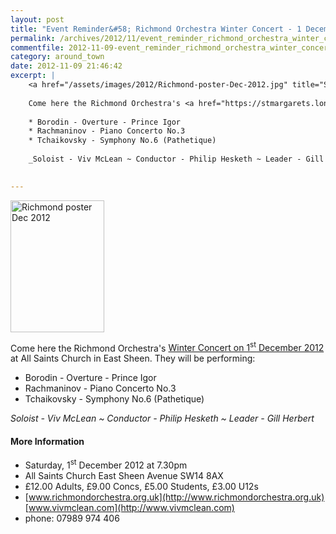 ```yaml
---
layout: post
title: "Event Reminder&#58; Richmond Orchestra Winter Concert - 1 December 2012"
permalink: /archives/2012/11/event_reminder_richmond_orchestra_winter_concert_1.html
commentfile: 2012-11-09-event_reminder_richmond_orchestra_winter_concert_1
category: around_town
date: 2012-11-09 21:46:42
excerpt: |
    <a href="/assets/images/2012/Richmond-poster-Dec-2012.jpg" title="See larger version of - Richmond poster Dec 2012"><img src="/assets/images/2012/Richmond-poster-Dec-2012_thumb.jpg" width="150" height="211" alt="Richmond poster Dec 2012" class="photo right" /></a>
    
    Come here the Richmond Orchestra's <a href="https://stmargarets.london/event/concert/200705143686">Winter Concert on 1<sup>st</sup> December 2012</a> at All Saints Church in East Sheen.  They will be performing:
    
    * Borodin - Overture - Prince Igor
    * Rachmaninov - Piano Concerto No.3
    * Tchaikovsky - Symphony No.6 (Pathetique)
    
    _Soloist - Viv McLean ~ Conductor - Philip Hesketh ~ Leader - Gill Herbert_
    

---
```


<a href="/assets/images/2012/Richmond-poster-Dec-2012.jpg" title="See larger version of - Richmond poster Dec 2012"><img src="/assets/images/2012/Richmond-poster-Dec-2012_thumb.jpg" width="150" height="211" alt="Richmond poster Dec 2012" class="photo right" /></a>

Come here the Richmond Orchestra's [Winter Concert on 1<sup>st</sup> December 2012](https://stmargarets.london/event/concert/200705143686) at All Saints Church in East Sheen. They will be performing:

-   Borodin - Overture - Prince Igor
-   Rachmaninov - Piano Concerto No.3
-   Tchaikovsky - Symphony No.6 (Pathetique)

*Soloist - Viv McLean ~ Conductor - Philip Hesketh ~ Leader - Gill Herbert*

#### More Information

-   Saturday, 1<sup>st</sup> December 2012 at 7.30pm
-   All Saints Church East Sheen Avenue SW14 8AX
-   £12.00 Adults, £9.00 Concs, £5.00 Students, £3.00 U12s
-   [www.richmondorchestra.org.uk](http://www.richmondorchestra.org.uk) [www.vivmclean.com](http://www.vivmclean.com)
-   phone: 07989 974 406

